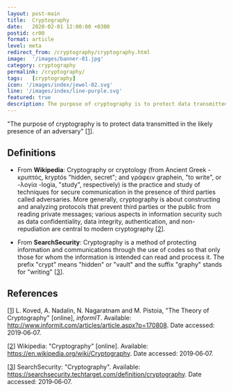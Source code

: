 ```yaml
---
layout: post-main
title:  Cryptography
date:   2020-02-01 12:00:00 +0300
postid: cr00
format: article
level: meta
redirect_from: /cryptography/cryptography.html
image:  '/images/banner-01.jpg'
category: cryptography
permalink: /cryptography/
tags:   [cryptography]
icon: '/images/index/jewel-02.svg'
line: '/images/index/line-purple.svg'
featured: true
description: The purpose of cryptography is to protect data transmitted in the likely presence of an adversary
---
```


"The purpose of cryptography is to protect data transmitted in the likely presence of an adversary" [[1]].

## Definitions

- From **Wikipedia**: Cryptography or cryptology (from Ancient
Greek - κρυπτός, kryptós "hidden, secret"; and γράφειν graphein, "to write", or -λογία -logia, "study", respectively) is
the practice and study of techniques for secure communication in the presence of third parties called adversaries. More
generally, cryptography is about constructing and analyzing protocols that prevent third parties or the public from
reading private messages; various aspects in information security such as data confidentiality, data integrity,
authentication, and non-repudiation are central to modern cryptography [[2]].

- From **SearchSecurity**: Cryptography is a
method of protecting information and communications through the use of codes so that only those for whom the information
is intended can read and process it. The prefix "crypt" means "hidden" or "vault" and the suffix "graphy" stands for
"writing" [[3]].

## References

[[1]] L. Koved, A. Nadalin, ‎N. Nagaratnam and M. Pistoia, "The Theory of Cryptography" [online], *informIT*.
Available: <http://www.informit.com/articles/article.aspx?p=170808>. Date accessed: 2019&#8209;06&#8209;07.

[1]:  http://www.informit.com/articles/article.aspx?p=170808
"The Theory of Cryptography"

[[2]] Wikipedia: "Cryptography" [online]. Available: <https://en.wikipedia.org/wiki/Cryptography>. Date accessed:
2019&#8209;06&#8209;07.

[2]: https://en.wikipedia.org/wiki/Cryptography
"Cryptography"

[[3]] SearchSecurity: "Cryptography". Available: <https://searchsecurity.techtarget.com/definition/cryptography>.
Date accessed: 2019&#8209;06&#8209;07.

[3]: https://searchsecurity.techtarget.com/definition/cryptography
"Cryptography"

